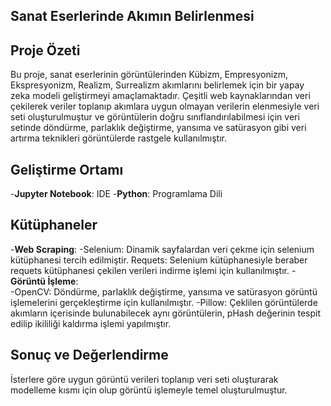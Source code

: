 ## Sanat Eserlerinde Akımın Belirlenmesi

## Proje Özeti
Bu proje, sanat eserlerinin görüntülerinden Kübizm, Empresyonizm, Ekspresyonizm, Realizm, Surrealizm akımlarını belirlemek için bir yapay zeka modeli geliştirmeyi amaçlamaktadır. Çeşitli web kaynaklarından veri çekilerek veriler toplanıp akımlara uygun olmayan verilerin elenmesiyle veri seti oluşturulmuştur ve görüntülerin doğru sınıflandırılabilmesi için veri setinde döndürme, parlaklık değiştirme, yansıma ve satürasyon gibi veri artırma teknikleri görüntülerde rastgele kullanılmıştır.

## Geliştirme Ortamı
-**Jupyter Notebook**: IDE
-**Python**: Programlama Dili

## Kütüphaneler
  -**Web Scraping**:
  -Selenium: Dinamik sayfalardan veri çekme için selenium kütüphanesi tercih edilmiştir.
  Requets: Selenium kütüphanesiyle beraber requets kütüphanesi çekilen verileri indirme işlemi için kullanılmıştır.
  -**Görüntü İşleme**:  
  -OpenCV: Döndürme, parlaklık değiştirme, yansıma ve satürasyon görüntü işlemelerini gerçekleştirme için kullanılmıştır.
  -Pillow: Çeklilen görüntülerde akımların içerisinde bulunabilecek aynı görüntülerin, pHash değerinin tespit edilip ikililiği kaldırma işlemi yapılmıştır.
  
## Sonuç ve Değerlendirme
İsterlere göre uygun görüntü verileri toplanıp veri seti oluşturarak modelleme kısmı için olup görüntü işlemeyle temel oluşturulmuştur.

  


